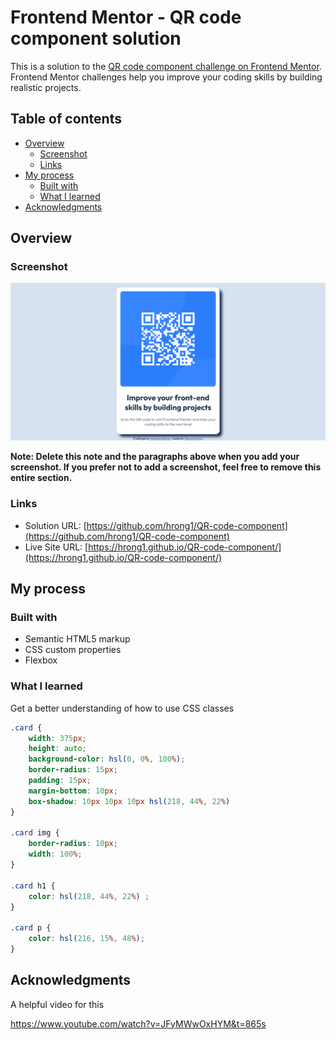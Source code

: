 # Frontend Mentor - QR code component solution

This is a solution to the [QR code component challenge on Frontend Mentor](https://www.frontendmentor.io/challenges/qr-code-component-iux_sIO_H). Frontend Mentor challenges help you improve your coding skills by building realistic projects. 

## Table of contents

- [Overview](#overview)
  - [Screenshot](#screenshot)
  - [Links](#links)
- [My process](#my-process)
  - [Built with](#built-with)
  - [What I learned](#what-i-learned)
- [Acknowledgments](#acknowledgments)

## Overview

### Screenshot

![](./screenshot.png)

**Note: Delete this note and the paragraphs above when you add your screenshot. If you prefer not to add a screenshot, feel free to remove this entire section.**

### Links

- Solution URL: [https://github.com/hrong1/QR-code-component](https://github.com/hrong1/QR-code-component)
- Live Site URL: [https://hrong1.github.io/QR-code-component/](https://hrong1.github.io/QR-code-component/)

## My process

### Built with

- Semantic HTML5 markup
- CSS custom properties
- Flexbox

### What I learned

Get a better understanding of how to use CSS classes

```css
.card {
    width: 375px;
    height: auto;
    background-color: hsl(0, 0%, 100%);
    border-radius: 15px;
    padding: 15px;
	margin-bottom: 10px;
    box-shadow: 10px 10px 10px hsl(218, 44%, 22%)
}

.card img {
    border-radius: 10px;
	width: 100%;
}

.card h1 {
    color: hsl(218, 44%, 22%) ;
}

.card p {
    color: hsl(216, 15%, 48%);
}
```

## Acknowledgments

A helpful video for this

https://www.youtube.com/watch?v=JFyMWwOxHYM&t=865s
